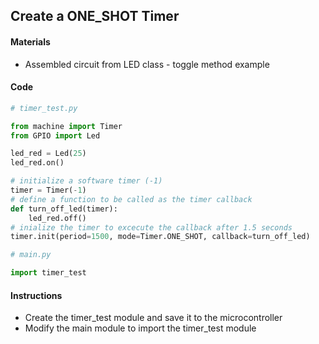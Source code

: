 ## Create a ONE_SHOT Timer

#### Materials
 - Assembled circuit from LED class - toggle method example

#### Code
```Python
# timer_test.py

from machine import Timer
from GPIO import Led

led_red = Led(25)
led_red.on()

# initialize a software timer (-1)
timer = Timer(-1)
# define a function to be called as the timer callback
def turn_off_led(timer):
    led_red.off()
# inialize the timer to excecute the callback after 1.5 seconds
timer.init(period=1500, mode=Timer.ONE_SHOT, callback=turn_off_led)
```
```Python
# main.py

import timer_test
```
#### Instructions
 - Create the timer_test module and save it to the microcontroller
 - Modify the main module to import the timer_test module
